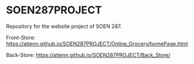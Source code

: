 # SOEN287PROJECT

Repository for the website project of SOEN 287.

Front-Store: https://atienn.github.io/SOEN287PROJECT/Online_Grocery/homePage.html

Back-Store: https://atienn.github.io/SOEN287PROJECT/Back_Store/
